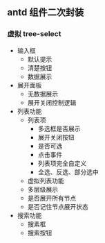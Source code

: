 ## antd 组件二次封装

### 虚拟 tree-select
+ 输入框
    + 默认提示
    + 清楚按钮
    + 数据展示
+ 展开面板
    + 无数据展示
    + 展开关闭控制逻辑
+ 列表功能
    + 列表项
        + 多选框是否展示
        + 展开关闭按钮
        + 是否可选
        + 点击事件
        + 列表项完全自定义
        + 全选、反选、部分选中
    + 虚拟列表功能
    + 多层级展示
    + 是否展开所有节点
    + 是否记住节点展开状态
+ 搜索功能
    + 搜素框
    + 搜索按钮

